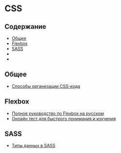 # CSS

## Содержание
* [Общее](#Общее)
* [Flexbox](#flexbox)
* [SASS](#sass)
* [](#)
* [](#)

## Общее

* [Способы организации CSS-кода](https://habrahabr.ru/post/256109/)

## Flexbox
* [Полное руководство по Flexbox на русском](http://frontender.info/a-guide-to-flexbox/)
* [Онлайн тест для быстрого понимания и изучения](http://flexboxfroggy.com/)

## SASS

* [Типы данных в SASS](http://www.sitepoint.com/data-types-in-sass/)